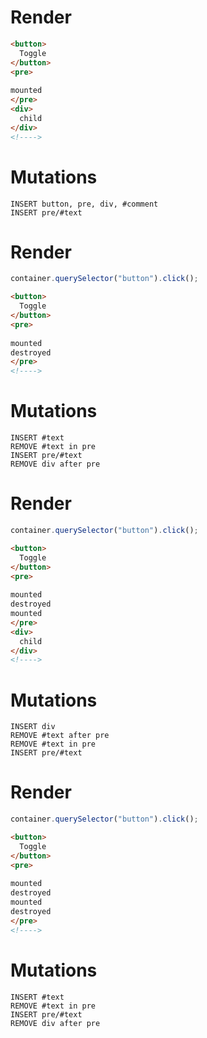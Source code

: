 # Render
```html
<button>
  Toggle
</button>
<pre>
  
mounted
</pre>
<div>
  child
</div>
<!---->
```

# Mutations
```
INSERT button, pre, div, #comment
INSERT pre/#text
```

# Render
```js
container.querySelector("button").click();
```
```html
<button>
  Toggle
</button>
<pre>
  
mounted
destroyed
</pre>
<!---->
```

# Mutations
```
INSERT #text
REMOVE #text in pre
INSERT pre/#text
REMOVE div after pre
```

# Render
```js
container.querySelector("button").click();
```
```html
<button>
  Toggle
</button>
<pre>
  
mounted
destroyed
mounted
</pre>
<div>
  child
</div>
<!---->
```

# Mutations
```
INSERT div
REMOVE #text after pre
REMOVE #text in pre
INSERT pre/#text
```

# Render
```js
container.querySelector("button").click();
```
```html
<button>
  Toggle
</button>
<pre>
  
mounted
destroyed
mounted
destroyed
</pre>
<!---->
```

# Mutations
```
INSERT #text
REMOVE #text in pre
INSERT pre/#text
REMOVE div after pre
```